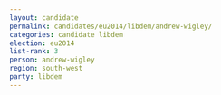 ```yaml
---
layout: candidate
permalink: candidates/eu2014/libdem/andrew-wigley/
categories: candidate libdem
election: eu2014
list-rank: 3
person: andrew-wigley
region: south-west
party: libdem
---
```

